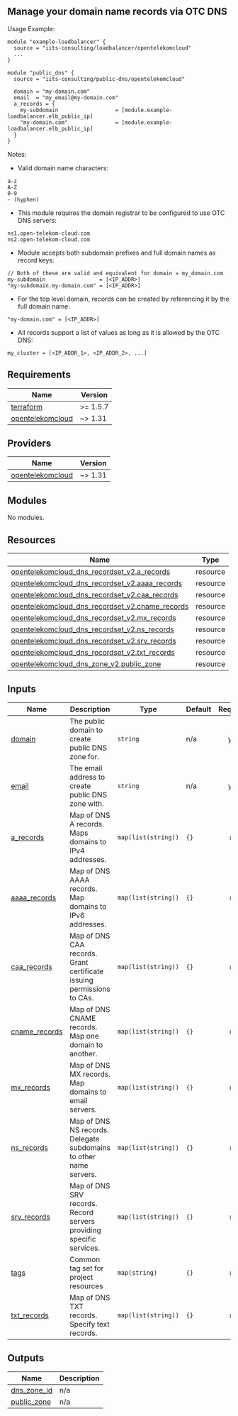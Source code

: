 ## Manage your domain name records via OTC DNS

Usage Example:

```hcl
module "example-loadbalancer" {
  source = "iits-consulting/loadbalancer/opentelekomcloud"
  ...
}

module "public_dns" {
  source = "iits-consulting/public-dns/opentelekomcloud"

  domain = "my-domain.com"
  email  = "my_email@my-domain.com"
  a_records = {
    my-subdomain                  = [module.example-loadbalancer.elb_public_ip]
    "my-domain.com"               = [module.example-loadbalancer.elb_public_ip]
  }
}
```

Notes:

- Valid domain name characters:

```
a-z
A-Z
0-9
- (hyphen)
```

- This module requires the domain registrar to be configured to use OTC DNS servers:

```
ns1.open-telekom-cloud.com
ns2.open-telekom-cloud.com
```

- Module accepts both subdomain prefixes and full domain names as record keys:

```hcl
// Both of these are valid and equivalent for domain = my_domain.com
my-subdomain                 = [<IP_ADDR>]
"my-subdomain.my-domain.com" = [<IP_ADDR>]
```

- For the top level domain, records can be created by referencing it by the full domain name:

```hcl
"my-domain.com" = [<IP_ADDR>]
```

- All records support a list of values as long as it is allowed by the OTC DNS:

```hcl
my_cluster = [<IP_ADDR_1>, <IP_ADDR_2>, ...]
```

<!-- BEGIN_TF_DOCS -->
## Requirements

| Name | Version |
|------|---------|
| <a name="requirement_terraform"></a> [terraform](#requirement\_terraform) | >= 1.5.7 |
| <a name="requirement_opentelekomcloud"></a> [opentelekomcloud](#requirement\_opentelekomcloud) | ~> 1.31 |

## Providers

| Name | Version |
|------|---------|
| <a name="provider_opentelekomcloud"></a> [opentelekomcloud](#provider\_opentelekomcloud) | ~> 1.31 |

## Modules

No modules.

## Resources

| Name | Type |
|------|------|
| [opentelekomcloud_dns_recordset_v2.a_records](https://registry.terraform.io/providers/opentelekomcloud/opentelekomcloud/latest/docs/resources/dns_recordset_v2) | resource |
| [opentelekomcloud_dns_recordset_v2.aaaa_records](https://registry.terraform.io/providers/opentelekomcloud/opentelekomcloud/latest/docs/resources/dns_recordset_v2) | resource |
| [opentelekomcloud_dns_recordset_v2.caa_records](https://registry.terraform.io/providers/opentelekomcloud/opentelekomcloud/latest/docs/resources/dns_recordset_v2) | resource |
| [opentelekomcloud_dns_recordset_v2.cname_records](https://registry.terraform.io/providers/opentelekomcloud/opentelekomcloud/latest/docs/resources/dns_recordset_v2) | resource |
| [opentelekomcloud_dns_recordset_v2.mx_records](https://registry.terraform.io/providers/opentelekomcloud/opentelekomcloud/latest/docs/resources/dns_recordset_v2) | resource |
| [opentelekomcloud_dns_recordset_v2.ns_records](https://registry.terraform.io/providers/opentelekomcloud/opentelekomcloud/latest/docs/resources/dns_recordset_v2) | resource |
| [opentelekomcloud_dns_recordset_v2.srv_records](https://registry.terraform.io/providers/opentelekomcloud/opentelekomcloud/latest/docs/resources/dns_recordset_v2) | resource |
| [opentelekomcloud_dns_recordset_v2.txt_records](https://registry.terraform.io/providers/opentelekomcloud/opentelekomcloud/latest/docs/resources/dns_recordset_v2) | resource |
| [opentelekomcloud_dns_zone_v2.public_zone](https://registry.terraform.io/providers/opentelekomcloud/opentelekomcloud/latest/docs/resources/dns_zone_v2) | resource |

## Inputs

| Name | Description | Type | Default | Required |
|------|-------------|------|---------|:--------:|
| <a name="input_domain"></a> [domain](#input\_domain) | The public domain to create public DNS zone for. | `string` | n/a | yes |
| <a name="input_email"></a> [email](#input\_email) | The email address to create public DNS zone with. | `string` | n/a | yes |
| <a name="input_a_records"></a> [a\_records](#input\_a\_records) | Map of DNS A records. Maps domains to IPv4 addresses. | `map(list(string))` | `{}` | no |
| <a name="input_aaaa_records"></a> [aaaa\_records](#input\_aaaa\_records) | Map of DNS AAAA records. Map domains to IPv6 addresses. | `map(list(string))` | `{}` | no |
| <a name="input_caa_records"></a> [caa\_records](#input\_caa\_records) | Map of DNS CAA records. Grant certificate issuing permissions to CAs. | `map(list(string))` | `{}` | no |
| <a name="input_cname_records"></a> [cname\_records](#input\_cname\_records) | Map of DNS CNAME records. Map one domain to another. | `map(list(string))` | `{}` | no |
| <a name="input_mx_records"></a> [mx\_records](#input\_mx\_records) | Map of DNS MX records. Map domains to email servers. | `map(list(string))` | `{}` | no |
| <a name="input_ns_records"></a> [ns\_records](#input\_ns\_records) | Map of DNS NS records. Delegate subdomains to other name servers. | `map(list(string))` | `{}` | no |
| <a name="input_srv_records"></a> [srv\_records](#input\_srv\_records) | Map of DNS SRV records. Record servers providing specific services. | `map(list(string))` | `{}` | no |
| <a name="input_tags"></a> [tags](#input\_tags) | Common tag set for project resources | `map(string)` | `{}` | no |
| <a name="input_txt_records"></a> [txt\_records](#input\_txt\_records) | Map of DNS TXT records. Specify text records. | `map(list(string))` | `{}` | no |

## Outputs

| Name | Description |
|------|-------------|
| <a name="output_dns_zone_id"></a> [dns\_zone\_id](#output\_dns\_zone\_id) | n/a |
| <a name="output_public_zone"></a> [public\_zone](#output\_public\_zone) | n/a |
<!-- END_TF_DOCS -->
